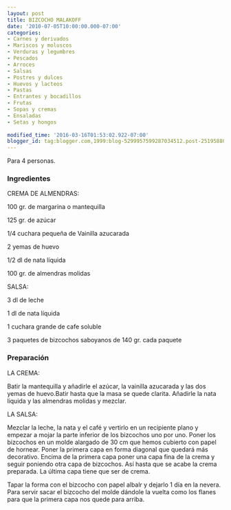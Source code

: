 ```yaml
---
layout: post
title: BIZCOCHO MALAKOFF
date: '2010-07-05T10:00:00.000-07:00'
categories:
- Carnes y derivados
- Mariscos y moluscos
- Verduras y legumbres
- Pescados
- Arroces
- Salsas
- Postres y dulces
- Huevos y lacteos
- Pastas
- Entrantes y bocadillos
- Frutas
- Sopas y cremas
- Ensaladas
- Setas y hongos
 
modified_time: '2016-03-16T01:53:02.922-07:00'
blogger_id: tag:blogger.com,1999:blog-5299957599287034512.post-2519588008203152424
---
```


Para 4 personas.

<h3>Ingredientes</h3>

CREMA DE ALMENDRAS:

100 gr. de margarina o mantequilla

125 gr. de azúcar

1/4 cuchara pequeña de Vainilla azucarada

2 yemas de huevo

1/2 dl de nata líquida

100 gr. de almendras molidas

SALSA:

3 dl de leche

1 dl de nata líquida

1 cuchara grande de cafe soluble

3 paquetes de bizcochos saboyanos de 140 gr. cada paquete

<h3>Preparación</h3>

LA CREMA:

Batir la mantequilla y añadirle el azúcar, la vainilla azucarada y las dos yemas de huevo.Batir hasta que la masa se quede clarita. Añadirle la nata liquida y las almendras molidas y mezclar.

LA SALSA:

Mezclar la leche, la nata y el café y vertirlo en un recipiente plano y empezar a mojar la parte inferior de los bizcochos uno por uno. Poner los bizcochos en un molde alargado de 30 cm que hemos cubierto con papel de hornear. Poner la primera capa en forma diagonal que quedará más decorativo. Encima de la primera capa poner una capa fina de la crema y seguir poniendo otra capa de bizcochos. Así hasta que se acabe la crema preparada. La última capa tiene que ser de crema.

Tapar la forma con el bizcocho con papel albalr y dejarlo 1 día en la nevera. Para servir sacar el bizcocho del molde dándole la vuelta como los flanes para que la primera capa nos quede para arriba.

